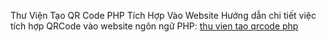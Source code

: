 Thư Viện Tạo QR Code PHP Tích Hợp Vào Website
Hướng dẫn chi tiết việc tích hợp QRCode vào website ngôn ngữ PHP: <a href="http://jacksonit.org/2016/06/20/thu-vien-qr-code-php-tich-hop-vao-website.html">thu vien tao qrcode php</a>
